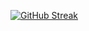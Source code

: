 [![GitHub Streak](https://streak-stats.demolab.com?user=mattneal-stafflink&theme=monokai&hide_border=true&border_radius=20&date_format=j%20M%5B%20Y%5D&exclude_days=Sun%2CSat)](https://git.io/streak-stats)
